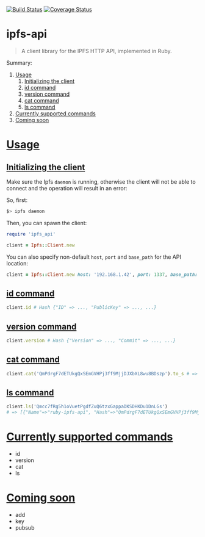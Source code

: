 [![Build Status](https://travis-ci.org/mahloun/ruby-ipfs-api.svg?branch=master)](https://travis-ci.org/mahloun/ruby-ipfs-api)
[![Coverage Status](https://coveralls.io/repos/github/mahloun/ruby-ipfs-api/badge.svg?branch=master)](https://coveralls.io/github/mahloun/ruby-ipfs-api?branch=master)

# ipfs-api

> A client library for the IPFS HTTP API, implemented in Ruby.

Summary:

1. [Usage](#usage)
   1. [Initializing the client](#initializing-the-client)
   2. [id command](#id-command)
   3. [version command](#version-command)
   4. [cat command](#cat-command)
   5. [ls command](#ls-command)
2. [Currently supported commands](#currently-supported-commands)
3. [Coming soon](#coming-soon)

# [Usage](#usage)

## [Initializing the client](#initializing-the-client)

Make sure the Ipfs `daemon` is running, otherwise the client will
not be able to connect and the operation will result in an error:

So, first:

```bash
$> ipfs daemon
```

Then, you can spawn the client:

```ruby
require 'ipfs_api'

client = Ipfs::Client.new
```

You can also specify non-default `host`, `port` and `base_path` for the API location:

```ruby
client = Ipfs::Client.new host: '192.168.1.42', port: 1337, base_path: '/api/v1'
```

## [id command](#id-command)

```ruby
client.id # Hash {"ID" => ..., "PublicKey" => ..., ...}
```

## [version command](#version-command)

```ruby
client.version # Hash {"Version" => ..., "Commit" => ..., ...}
```

## [cat command](#cat-command)

```ruby
client.cat('QmPdrgF7dETUkgQxSEmGVHPj3ff9MjjDJXbXL8wu8BDszp').to_s # => "ruby-ipfs-api\n"
```

## [ls command](#ls-command)

```ruby
client.ls('Qmcc7fRg5h1oVuetPgdfZuQ6tzxGappaDKSDHKDu1DnLGs')
# => [{"Name"=>"ruby-ipfs-api", "Hash"=>"QmPdrgF7dETUkgQxSEmGVHPj3ff9MjjDJXbXL8wu8BDszp", "Size"=>22, "Type"=>2}]
```

# [Currently supported commands](#currently-supported-commands)

- id
- version
- cat
- ls

# [Coming soon](#coming-soon)
- add
- key
- pubsub
